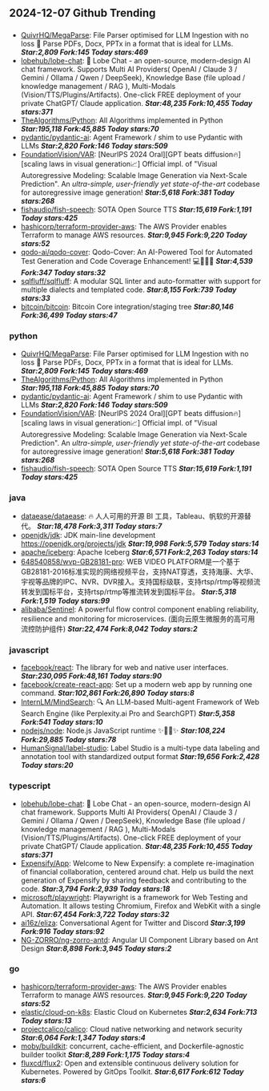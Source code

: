 ## 2024-12-07 Github Trending

### 
* [QuivrHQ/MegaParse](https://github.com/QuivrHQ/MegaParse): File Parser optimised for LLM Ingestion with no loss 🧠 Parse PDFs, Docx, PPTx in a format that is ideal for LLMs. ***Star:2,809 Fork:145 Today stars:469***
* [lobehub/lobe-chat](https://github.com/lobehub/lobe-chat): 🤯 Lobe Chat - an open-source, modern-design AI chat framework. Supports Multi AI Providers( OpenAI / Claude 3 / Gemini / Ollama / Qwen / DeepSeek), Knowledge Base (file upload / knowledge management / RAG ), Multi-Modals (Vision/TTS/Plugins/Artifacts). One-click FREE deployment of your private ChatGPT/ Claude application. ***Star:48,235 Fork:10,455 Today stars:371***
* [TheAlgorithms/Python](https://github.com/TheAlgorithms/Python): All Algorithms implemented in Python ***Star:195,118 Fork:45,885 Today stars:70***
* [pydantic/pydantic-ai](https://github.com/pydantic/pydantic-ai): Agent Framework / shim to use Pydantic with LLMs ***Star:2,820 Fork:146 Today stars:509***
* [FoundationVision/VAR](https://github.com/FoundationVision/VAR): [NeurIPS 2024 Oral][GPT beats diffusion🔥] [scaling laws in visual generation📈] Official impl. of "Visual Autoregressive Modeling: Scalable Image Generation via Next-Scale Prediction". An *ultra-simple, user-friendly yet state-of-the-art* codebase for autoregressive image generation! ***Star:5,618 Fork:381 Today stars:268***
* [fishaudio/fish-speech](https://github.com/fishaudio/fish-speech): SOTA Open Source TTS ***Star:15,619 Fork:1,191 Today stars:425***
* [hashicorp/terraform-provider-aws](https://github.com/hashicorp/terraform-provider-aws): The AWS Provider enables Terraform to manage AWS resources. ***Star:9,945 Fork:9,220 Today stars:52***
* [qodo-ai/qodo-cover](https://github.com/qodo-ai/qodo-cover): Qodo-Cover: An AI-Powered Tool for Automated Test Generation and Code Coverage Enhancement! 💻🤖🧪🐞 ***Star:4,539 Fork:347 Today stars:32***
* [sqlfluff/sqlfluff](https://github.com/sqlfluff/sqlfluff): A modular SQL linter and auto-formatter with support for multiple dialects and templated code. ***Star:8,155 Fork:739 Today stars:33***
* [bitcoin/bitcoin](https://github.com/bitcoin/bitcoin): Bitcoin Core integration/staging tree ***Star:80,146 Fork:36,499 Today stars:47***

### python
* [QuivrHQ/MegaParse](https://github.com/QuivrHQ/MegaParse): File Parser optimised for LLM Ingestion with no loss 🧠 Parse PDFs, Docx, PPTx in a format that is ideal for LLMs. ***Star:2,809 Fork:145 Today stars:469***
* [TheAlgorithms/Python](https://github.com/TheAlgorithms/Python): All Algorithms implemented in Python ***Star:195,118 Fork:45,885 Today stars:70***
* [pydantic/pydantic-ai](https://github.com/pydantic/pydantic-ai): Agent Framework / shim to use Pydantic with LLMs ***Star:2,820 Fork:146 Today stars:509***
* [FoundationVision/VAR](https://github.com/FoundationVision/VAR): [NeurIPS 2024 Oral][GPT beats diffusion🔥] [scaling laws in visual generation📈] Official impl. of "Visual Autoregressive Modeling: Scalable Image Generation via Next-Scale Prediction". An *ultra-simple, user-friendly yet state-of-the-art* codebase for autoregressive image generation! ***Star:5,618 Fork:381 Today stars:268***
* [fishaudio/fish-speech](https://github.com/fishaudio/fish-speech): SOTA Open Source TTS ***Star:15,619 Fork:1,191 Today stars:425***

### java
* [dataease/dataease](https://github.com/dataease/dataease): 🔥 人人可用的开源 BI 工具，Tableau、帆软的开源替代。 ***Star:18,478 Fork:3,311 Today stars:7***
* [openjdk/jdk](https://github.com/openjdk/jdk): JDK main-line development https://openjdk.org/projects/jdk ***Star:19,998 Fork:5,579 Today stars:14***
* [apache/iceberg](https://github.com/apache/iceberg): Apache Iceberg ***Star:6,571 Fork:2,263 Today stars:14***
* [648540858/wvp-GB28181-pro](https://github.com/648540858/wvp-GB28181-pro): WEB VIDEO PLATFORM是一个基于GB28181-2016标准实现的网络视频平台，支持NAT穿透，支持海康、大华、宇视等品牌的IPC、NVR、DVR接入。支持国标级联，支持rtsp/rtmp等视频流转发到国标平台，支持rtsp/rtmp等推流转发到国标平台。 ***Star:5,318 Fork:1,519 Today stars:99***
* [alibaba/Sentinel](https://github.com/alibaba/Sentinel): A powerful flow control component enabling reliability, resilience and monitoring for microservices. (面向云原生微服务的高可用流控防护组件) ***Star:22,474 Fork:8,042 Today stars:2***

### javascript
* [facebook/react](https://github.com/facebook/react): The library for web and native user interfaces. ***Star:230,095 Fork:48,161 Today stars:90***
* [facebook/create-react-app](https://github.com/facebook/create-react-app): Set up a modern web app by running one command. ***Star:102,861 Fork:26,890 Today stars:8***
* [InternLM/MindSearch](https://github.com/InternLM/MindSearch): 🔍 An LLM-based Multi-agent Framework of Web Search Engine (like Perplexity.ai Pro and SearchGPT) ***Star:5,358 Fork:541 Today stars:10***
* [nodejs/node](https://github.com/nodejs/node): Node.js JavaScript runtime ✨🐢🚀✨ ***Star:108,224 Fork:29,885 Today stars:78***
* [HumanSignal/label-studio](https://github.com/HumanSignal/label-studio): Label Studio is a multi-type data labeling and annotation tool with standardized output format ***Star:19,656 Fork:2,428 Today stars:20***

### typescript
* [lobehub/lobe-chat](https://github.com/lobehub/lobe-chat): 🤯 Lobe Chat - an open-source, modern-design AI chat framework. Supports Multi AI Providers( OpenAI / Claude 3 / Gemini / Ollama / Qwen / DeepSeek), Knowledge Base (file upload / knowledge management / RAG ), Multi-Modals (Vision/TTS/Plugins/Artifacts). One-click FREE deployment of your private ChatGPT/ Claude application. ***Star:48,235 Fork:10,455 Today stars:371***
* [Expensify/App](https://github.com/Expensify/App): Welcome to New Expensify: a complete re-imagination of financial collaboration, centered around chat. Help us build the next generation of Expensify by sharing feedback and contributing to the code. ***Star:3,794 Fork:2,939 Today stars:18***
* [microsoft/playwright](https://github.com/microsoft/playwright): Playwright is a framework for Web Testing and Automation. It allows testing Chromium, Firefox and WebKit with a single API. ***Star:67,454 Fork:3,722 Today stars:32***
* [ai16z/eliza](https://github.com/ai16z/eliza): Conversational Agent for Twitter and Discord ***Star:3,199 Fork:916 Today stars:92***
* [NG-ZORRO/ng-zorro-antd](https://github.com/NG-ZORRO/ng-zorro-antd): Angular UI Component Library based on Ant Design ***Star:8,898 Fork:3,945 Today stars:2***

### go
* [hashicorp/terraform-provider-aws](https://github.com/hashicorp/terraform-provider-aws): The AWS Provider enables Terraform to manage AWS resources. ***Star:9,945 Fork:9,220 Today stars:52***
* [elastic/cloud-on-k8s](https://github.com/elastic/cloud-on-k8s): Elastic Cloud on Kubernetes ***Star:2,634 Fork:713 Today stars:13***
* [projectcalico/calico](https://github.com/projectcalico/calico): Cloud native networking and network security ***Star:6,064 Fork:1,347 Today stars:4***
* [moby/buildkit](https://github.com/moby/buildkit): concurrent, cache-efficient, and Dockerfile-agnostic builder toolkit ***Star:8,289 Fork:1,175 Today stars:4***
* [fluxcd/flux2](https://github.com/fluxcd/flux2): Open and extensible continuous delivery solution for Kubernetes. Powered by GitOps Toolkit. ***Star:6,617 Fork:612 Today stars:6***
